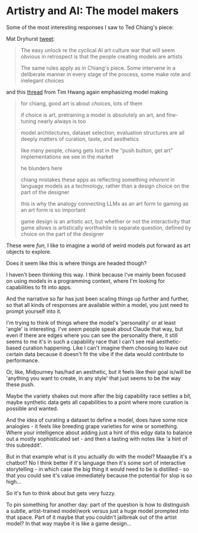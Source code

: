 # Artistry and AI: The model makers

Some of the most interesting responses I saw to Ted Chiang's piece:

Mat Dryhurst [tweet](https://x.com/matdryhurst/status/1830204253102538920):

> The easy unlock re the cyclical AI art culture war that will seem obvious in retrospect is that the people creating models are artists
>
> The same rules apply as in Chiang's piece. Some intervene in a deliberate manner in every stage of the process, some make rote and inelegant choices 

and this [thread](https://x.com/timhwang/status/1830630445072961903) from Tim Hwang again emphasizing model making

> for chiang, good art is about *choices*, lots of them
>
> if choice is art, pretraining a model is absolutely an art, and fine-tuning nearly always is too
> 
> model architectures, dataset selection, evaluation structures are  all deeply matters of curation, taste, and aesthetics
>
> like many people, chiang gets lost in the “push button, get art” implementations we see in the market
> 
> he blunders here 
> 
> chiang mistakes these apps as reflecting something *inherent* in language models as a technology, rather than a design choice on the part of the designer
> 
>this is why the analogy connecting LLMs as an art form to gaming as an art form is so important
>
> game design is an artistic act, but whether or not the interactivity that game allows is artistically worthwhile is separate question, defined by choice on the part of the designer

These were _fun_, I like to imagine a world of weird models put forward as art objects to explore.

Does it seem like this is where things are headed though?

I haven't been thinking this way. I think because I've mainly been focused on using models in a programming context, where I'm looking for capabilities to fit into apps.

And the narrative so far has just been scaling things up further and further, so that all kinds of responses are available within a model, you just need to prompt yourself into it.

I'm trying to think of things where the model's 'personality' or at least 'angle' is interesting. I've seem people speak about Claude that way, but even if there are edges where you can see the personality there, it still seems to me it's in such a capability race that I can't see real aesthetic-based curation happening. Like I can't imagine them choosing to leave out certain data because it doesn't fit the vibe if the data would contribute to performance.

Or, like, Midjourney has/had an aesthetic, but it feels like their goal is/will be 'anything you want to create, in any style' that just seems to be the way these push.

Maybe the variety shakes out more after the big capability race settles a bit, maybe synthetic data gets all capabilities to a point where more curation is possible and wanted.

And the idea of curating a dataset to define a model, does have some nice analogies - it feels like breeding grape varieties for wine or something. Where your intelligence about adding just a hint of this edgy data to balance out a mostly sophisticated set - and then a tasting with notes like 'a hint of this subreddit'.

But in that example what is it you actually do with the model? Maaaybe it's a chatbot? No I think better if it's language then it's some sort of interactive storytelling - in which case the big thing it would need to be is distilled - so that you could see it's value immediately because the potential for slop is so high...

So it's fun to think about but gets very fuzzy.

To pin something for another day: part of the question is how to distinguish a subtle, artist-trained model/work versus just a huge model prompted into that space. Part of it maybe that you couldn't jailbreak out of the artist model? In that way maybe it is like a game design...







